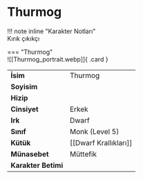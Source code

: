 # Thurmog   
  
<div class="grid" markdown>  
  
!!! note inline "Karakter Notları"  
	Kırık çıkıkçı  
  
<div class="grid" markdown>  
  
=== "Thurmog"  
	![[Thurmog_portrait.webp]]{ .card }  
  
  
  
<table><tr><td><b>İsim</b></td><td>Thurmog</td></tr>  
<tr><td><b>Soyisim</b></td><td></td></tr>  
<tr><td><b>Hizip</b></td><td></td></tr>  
<tr><td><b>Cinsiyet</b></td><td>Erkek</td></tr>  
<tr><td><b>Irk</b></td><td>Dwarf</td></tr>  
<tr><td><b>Sınıf</b></td><td>Monk (Level 5)</td></tr>  
<tr><td><b>Kütük</b></td><td>[[Dwarf Krallıkları]]</td></tr>  
<tr><td><b>Münasebet</b></td><td>Müttefik</td></tr>  
<tr><td><b>Karakter Betimi</b></td><td></td></tr>  
</table></div></div>